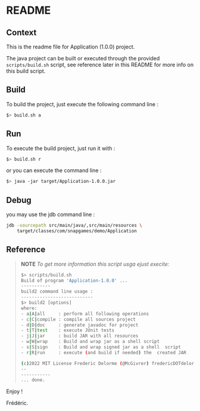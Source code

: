 # README

## Context

This is the readme file for Application (1.0.0) project.

The java project can be built or executed through the provided `scripts/build.sh` script, see reference later in this README for more info on this build script.

## Build

To build the project, just execute the following command line :

```bash
$> build.sh a
```

## Run

To execute the build project, just run it with :

```bash
$> build.sh r
```

or you can execute the command line :

```bash
$> java -jar target/Application-1.0.0.jar
```

## Debug

you may use the jdb command line :

```bash
jdb -sourcepath src/main/java/,src/main/resources \
    target/classes/com/snapgames/demo/Application
```

## Reference

> **NOTE** _To get more information this script usga ejust execite:_
>
> ```bash
> $> scripts/build.sh
> Build of program 'Application-1.0.0' ...
> -----------
> build2 command line usage :
> ---------------------------
> $> build2 [options]
> where:
> - a|A|all     : perform all following operations
> - c|C|compile : compile all sources project
> - d|D|doc     : generate javadoc for project
> - t|T|test    : execute JUnit tests
> - j|J|jar     : build JAR with all resources
> - w|W|wrap    : Build and wrap jar as a shell script
> - s|S|sign    : Build and wrap signed jar as a shell  script
> - r|R|run     : execute (and build if needed) the  created JAR
>
> (c)2022 MIT License Frederic Delorme (@McGivrer) fredericDOTdelormeATgmailDOTcom
> --
> -----------
> ... done.
> ```

Enjoy !

Frédéric.
